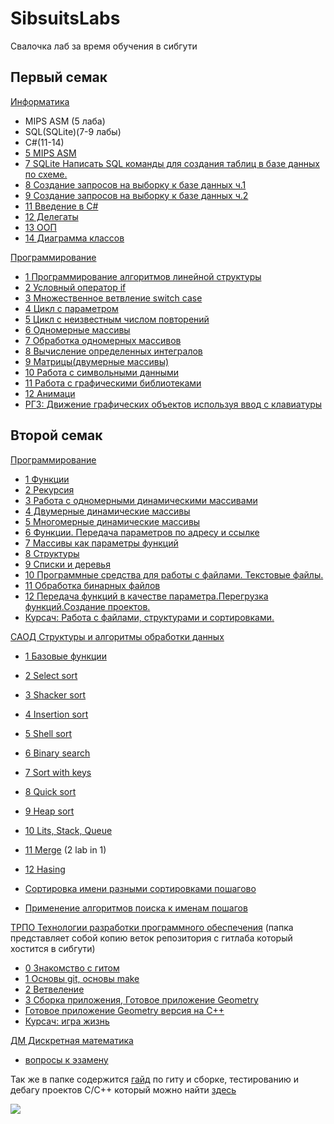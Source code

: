 # SibsuitsLabs

Свалочка лаб за время обучения в сибгути

## Первый семак

[Информатика](https://github.com/cppshizoidS/SibsuitsLabs/tree/main/1_semestr/Informatica)

- MIPS ASM (5 лаба)
- SQL(SQLite)(7-9 лабы)
- C#(11-14)
- [5 MIPS ASM](https://github.com/cppshizoidS/SibsuitsLabs/tree/main/1_semestr/Informatica/5theme)
- [7 SQLite Написать SQL команды для создания таблиц в базе данных по схеме.](https://github.com/cppshizoidS/SibsuitsLabs/blob/main/1_semestr/Informatica/7theme/task.sql)
- [8 Создание запросов на выборку к базе данных ч.1](https://github.com/cppshizoidS/SibsuitsLabs/tree/main/1_semestr/Informatica/8theme)
- [9 Создание запросов на выборку к базе данных ч.2](https://github.com/cppshizoidS/SibsuitsLabs/tree/main/1_semestr/Informatica/9theme)
- [11 Введение в C#](https://github.com/cppshizoidS/SibsuitsLabs/blob/main/1_semestr/Informatica/11theme)
- [12 Делегаты](https://github.com/cppshizoidS/SibsuitsLabs/blob/main/1_semestr/Informatica/12theme)
- [13 ООП](https://github.com/cppshizoidS/SibsuitsLabs/blob/main/1_semestr/Informatica/13theme)
- [14 Диаграмма классов](https://github.com/cppshizoidS/SibsuitsLabs/tree/main/1_semestr/Informatica/14theme)

[Программирование](https://github.com/cppshizoidS/SibsuitsLabs/tree/main/1_semestr/Programming)

- [1 Программирование алгоритмов линейной структуры](https://github.com/cppshizoidS/SibsuitsLabs/tree/main/1_semestr/Programming/1_lab)
- [2 Условный оператор if](https://github.com/cppshizoidS/SibsuitsLabs/tree/main/1_semestr/Programming/2_lab)
- [3 Множественное ветвление switch case](https://github.com/cppshizoidS/SibsuitsLabs/tree/main/1_semestr/Programming/3_lab)
- [4 Цикл с параметром](https://github.com/cppshizoidS/SibsuitsLabs/tree/main/1_semestr/Programming/4_lab)
- [5 Цикл с неизвестным числом повторений](https://github.com/cppshizoidS/SibsuitsLabs/tree/main/1_semestr/Programming/5_lab)
- [6 Одномерные массивы](https://github.com/cppshizoidS/SibsuitsLabs/tree/main/1_semestr/Programming/6_lab)
- [7 Обработка одномерных массивов](https://github.com/cppshizoidS/SibsuitsLabs/tree/main/1_semestr/Programming/7_lab)
- [8 Вычисление определенных интегралов](https://github.com/cppshizoidS/SibsuitsLabs/tree/main/1_semestr/Programming/8_lab)
- [9 Матрицы(двумерные массивы)](https://github.com/cppshizoidS/SibsuitsLabs/tree/main/1_semestr/Programming/9_lab)
- [10 Работа с символьными данными](https://github.com/cppshizoidS/SibsuitsLabs/tree/main/1_semestr/Programming/10_lab)
- [11 Работа с графическими библиотеками](https://github.com/cppshizoidS/SibsuitsLabs/tree/main/1_semestr/Programming/11_lab)
- [12 Анимаци](https://github.com/cppshizoidS/SibsuitsLabs/tree/main/1_semestr/Programming/12_lab)
- [РГЗ: Движение графических объектов используя ввод с клавиатуры](https://github.com/cppshizoidS/SibsuitsLabs/tree/main/1_semestr/Programming/kontr)

## Второй семак

[Программирование](https://github.com/cppshizoidS/SibsuitsLabs/tree/main/2semester/Programming)

- [1 Функции](https://github.com/cppshizoidS/SibsuitsLabs/tree/main/2semester/Programming/1_lab)
- [2 Рекурсия](https://github.com/cppshizoidS/SibsuitsLabs/tree/main/2semester/Programming/2_lab)
- [3 Работа с одномерными динамическими массивами](https://github.com/cppshizoidS/SibsuitsLabs/tree/main/2semester/Programming/3_lab)
- [4 Двумерные динамические массивы](https://github.com/cppshizoidS/SibsuitsLabs/tree/main/2semester/Programming/4_lab)
- [5 Многомерные динамические массивы](https://github.com/cppshizoidS/SibsuitsLabs/tree/main/2semester/Programming/5_lab)
- [6 Функции. Передача параметров по адресу и ссылке](https://github.com/cppshizoidS/SibsuitsLabs/tree/main/2semester/Programming/6_lab)
- [7 Массивы как параметры функций](https://github.com/cppshizoidS/SibsuitsLabs/tree/main/2semester/Programming/7_lab)
- [8 Структуры](https://github.com/cppshizoidS/SibsuitsLabs/tree/main/2semester/Programming/8_lab)
- [9 Cписки и деревья](https://github.com/cppshizoidS/SibsuitsLabs/tree/main/2semester/Programming/9_lab)
- [10 Программные средства для работы с файлами. Текстовые файлы.](https://github.com/cppshizoidS/SibsuitsLabs/tree/main/2semester/Programming/10_lab)
- [11 Обработка бинарных файлов](https://github.com/cppshizoidS/SibsuitsLabs/tree/main/2semester/Programming/11_lab)
- [12 Передача функций в качестве параметра.Перегрузка функций.Создание проектов.](https://github.com/cppshizoidS/SibsuitsLabs/tree/main/2semester/Programming/12_lab)
- [Курсач: Работа с файлами, структурами и сортировками.](https://github.com/cppshizoidS/SibsuitsLabs/tree/main/2semester/Programming/Course_work)

[САОД Структуры и алгоритмы обработки данных](https://github.com/cppshizoidS/SibsuitsLabs/tree/main/2semester/SAOD)

- [1 Базовые функции](https://github.com/cppshizoidS/SibsuitsLabs/tree/main/2semester/SAOD/1_lab)
- [2 Select sort](https://github.com/cppshizoidS/SibsuitsLabs/tree/main/2semester/SAOD/2_lab)
- [3 Shacker sort](https://github.com/cppshizoidS/SibsuitsLabs/tree/main/2semester/SAOD/3_lab)
- [4 Insertion sort](https://github.com/cppshizoidS/SibsuitsLabs/tree/main/2semester/SAOD/4_lab)
- [5 Shell sort](https://github.com/cppshizoidS/SibsuitsLabs/tree/main/2semester/SAOD/5_lab)
- [6 Binary search](https://github.com/cppshizoidS/SibsuitsLabs/tree/main/2semester/SAOD/6_lab)
- [7 Sort with keys](https://github.com/cppshizoidS/SibsuitsLabs/tree/main/2semester/SAOD/7_lab)
- [8 Quick sort](https://github.com/cppshizoidS/SibsuitsLabs/tree/main/2semester/SAOD/8_lab)
- [9 Heap sort](https://github.com/cppshizoidS/SibsuitsLabs/tree/main/2semester/SAOD/9_lab)
- [10 Lits, Stack, Queue](https://github.com/cppshizoidS/SibsuitsLabs/tree/main/2semester/SAOD/10_lab)
- [11 Merge](https://github.com/cppshizoidS/Sibsuits/tree/main/2semester/SAOD/10_lab) (2 lab in 1)
- [12 Hasing](https://github.com/cppshizoidS/Sibsuits/tree/main/2semester/SAOD/12_lab)

- [Сортировка имени разными сортировками пошагово](https://github.com/cppshizoidS/SibsuitsLabs/blob/main/2semester/SAOD/name_sort/main.py)
- [Применение алгоритмов поиска к именам пошагов](https://github.com/cppshizoidS/SibsuitsLabs/blob/main/2semester/SAOD/name_searchs/main.py)

[ТРПО Технологии разработки программного обеспечения](https://github.com/cppshizoidS/SibsuitsLabs/tree/main/2semester/TRPO) (папка представляет собой копию веток репозитория с гитлаба который хостится в сибгути)

- [0 Знакомство с гитом](https://github.com/cppshizoidS/SibsuitsLabs/blob/main/2semester/TRPO/lab_0)
- [1 Основы git, основы make](https://github.com/cppshizoidS/SibsuitsLabs/tree/main/2semester/TRPO/lab_1)
- [2 Ветвеление](https://github.com/cppshizoidS/SibsuitsLabs/tree/main/2semester/TRPO/lab_2)
- [3 Сборка приложения, Готовое приложение Geometry](https://github.com/cppshizoidS/SibsuitsLabs/tree/main/2semester/TRPO/geometry)
- [Готовое приложение Geometry версия на C++](https://github.com/cppshizoidS/SibsuitsLabs/tree/main/2semester/TRPO/geometry_cpp_version)
- [Курсач: игра жизнь](https://github.com/cppshizoidS/SibsuitsLabs/tree/main/2semester/TRPO/GameOfLifeSFML)

[ДМ Дискретная математика](https://github.com/cppshizoidS/Sibsuits/blob/main/2semester/DiscreteMath)
- [вопросы к эзамену](https://github.com/cppshizoidS/Sibsuits/blob/main/2semester/DiscreteMath/ekz.tex)

Так же в папке содержится [гайд](https://github.com/cppshizoidS/SibsuitsLabs/tree/main/2semester/TRPO) по гиту и сборке, тестированию и дебагу проектов C/C++ который можно найти [здесь](https://cppshizoids.github.io/TRPO/index.html)

![](https://tokei.rs/b1/github/cppshizoidS/SibsuitsLabs?category=code)
